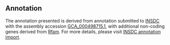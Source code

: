 

Annotation
----------

The annotation presented is derived from annotation submitted to
[INSDC](http://www.insdc.org) with the assembly accession
[GCA\_000498715.1](http://www.ebi.ac.uk/ena/data/view/GCA_000498715.1),
with additional non-coding genes derived from
[Rfam](http://rfam.xfam.org/). For more details, please visit [INSDC
annotation
import](http://ensemblgenomes.org/info/data/insdc_annotation).
